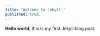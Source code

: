 ```yaml
---
title: "Welcome to Jekyll!"
published: true
---
```


**Hello world**, this is my first Jekyll blog post.

